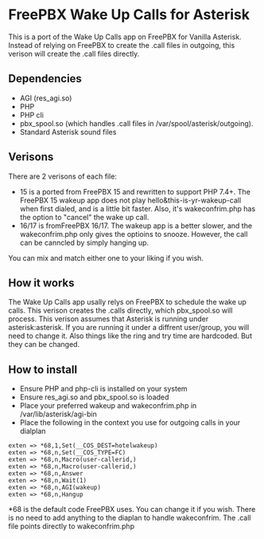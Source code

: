 # FreePBX Wake Up Calls for Asterisk
This is a port of the Wake Up Calls app on FreePBX for Vanilla Asterisk. Instead of relying on FreePBX to create the .call files in outgoing, this verison will create the .call files directly.

## Dependencies
- AGI (res_agi.so)
- PHP
- PHP cli
- pbx_spool.so (which handles .call files in /var/spool/asterisk/outgoing).
- Standard Asterisk sound files

## Verisons
There are 2 verisons of each file:
* 15 is a ported from FreePBX 15 and rewritten to support PHP 7.4+. The FreePBX 15 wakeup app does not play hello&this-is-yr-wakeup-call when first dialed, and is a little bit faster. Also, it's wakeconfrim.php has the option to "cancel" the wake up call.
* 16/17 is fromFreePBX 16/17. The wakeup app is a better slower, and the wakeconfrim.php only gives the optioins to snooze. However, the call can be canncled by simply hanging up.

You can mix and match either one to your liking if you wish.

## How it works

The Wake Up Calls app usally relys on FreePBX to schedule the wake up calls. This verison creates the .calls directly, which pbx_spool.so will process. This verison assumes that Asterisk is running under asterisk:asterisk. If you are running it under a diffrent user/group, you will need to change it. Also things like the ring and try time are hardcoded. But they can be changed. 

## How to install
* Ensure PHP and php-cli is installed on your system
* Ensure res_agi.so and pbx_spool.so is loaded
* Place your preferred wakeup and wakeconfrim.php in /var/lib/asterisk/agi-bin
* Place the following in the context you use for outgoing calls in your dialplan
```
exten => *68,1,Set(__COS_DEST=hotelwakeup)
exten => *68,n,Set(__COS_TYPE=FC)
exten => *68,n,Macro(user-callerid,)
exten => *68,n,Macro(user-callerid,)
exten => *68,n,Answer
exten => *68,n,Wait(1)
exten => *68,n,AGI(wakeup)
exten => *68,n,Hangup
```
\*68 is the default code FreePBX uses. You can change it if you wish.
There is no need to add anything to the diaplan to handle wakeconfrim. The .call file points directly to wakeconfrim.php
